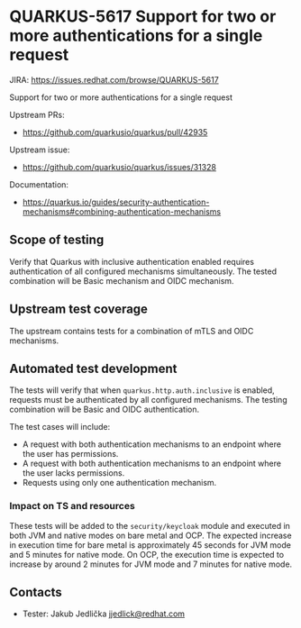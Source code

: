 # QUARKUS-5617 Support for two or more authentications for a single request

JIRA: https://issues.redhat.com/browse/QUARKUS-5617

Support for two or more authentications for a single request

Upstream PRs:
- https://github.com/quarkusio/quarkus/pull/42935

Upstream issue:
- https://github.com/quarkusio/quarkus/issues/31328

Documentation:
- https://quarkus.io/guides/security-authentication-mechanisms#combining-authentication-mechanisms

## Scope of testing
Verify that Quarkus with inclusive authentication enabled requires authentication of all configured mechanisms simultaneously.
The tested combination will be Basic mechanism and OIDC mechanism.


## Upstream test coverage
The upstream contains tests for a combination of mTLS and OIDC mechanisms.


## Automated test development
The tests will verify that when `quarkus.http.auth.inclusive` is enabled, requests must be authenticated by all configured mechanisms.
The testing combination will be Basic and OIDC authentication.

The test cases will include:
- A request with both authentication mechanisms to an endpoint where the user has permissions.
- A request with both authentication mechanisms to an endpoint where the user lacks permissions.
- Requests using only one authentication mechanism.


### Impact on TS and resources
These tests will be added to the `security/keycloak` module and executed in both JVM and native modes on bare metal and OCP.
The expected increase in execution time for bare metal is approximately 45 seconds for JVM mode and 5 minutes for native mode.
On OCP, the execution time is expected to increase by around 2 minutes for JVM mode and 7 minutes for native mode.

## Contacts
- Tester: Jakub Jedlička <jjedlick@redhat.com>
